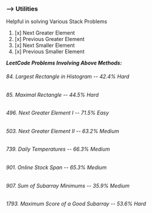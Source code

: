 ### --> Utilities
Helpful in solving Various Stack Problems

1. [x] Next Greater Element
2. [x] Previous Greater Element
3. [x] Next Smaller Element
4. [x] Previous Smaller Element

***LeetCode Problems Involving Above Methods:***

###### 84. Largest Rectangle in Histogram -- *42.4%* *Hard*
###### 85. Maximal Rectangle -- *44.5%* *Hard*
###### 496. Next Greater Element I -- *71.5%* *Easy*
###### 503. Next Greater Element II -- *63.2%* *Medium*
###### 739. Daily Temperatures -- *66.3%* *Medium*
###### 901. Online Stock Span -- *65.3%* *Medium*
###### 907. Sum of Subarray Minimums -- *35.9%* *Medium*
###### 1793. Maximum Score of a Good Subarray -- *53.6%* *Hard*
